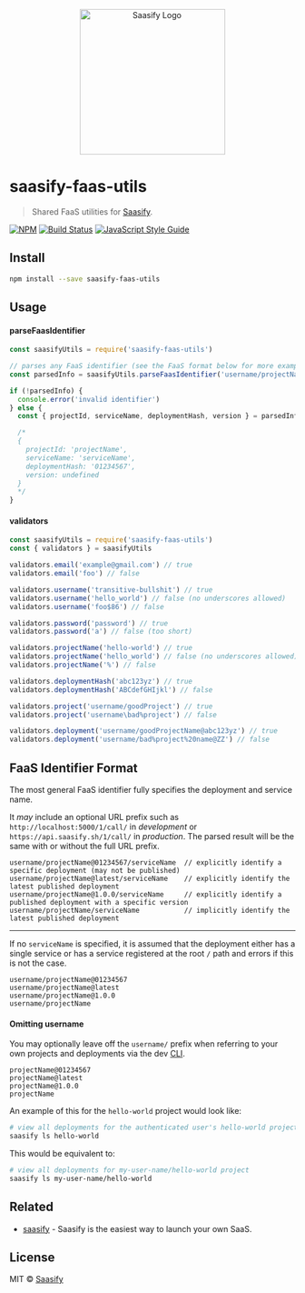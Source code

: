 <p align="center">
  <a href="https://saasify.sh" title="Saasify">
    <img src="https://raw.githubusercontent.com/saasify-sh/saasify/master/logo-vert-white@4x.png" alt="Saasify Logo" width="256" />
  </a>
</p>

# saasify-faas-utils

> Shared FaaS utilities for [Saasify](https://saasify.sh).

[![NPM](https://img.shields.io/npm/v/saasify-faas-utils.svg)](https://www.npmjs.com/package/saasify-faas-utils) [![Build Status](https://travis-ci.com/saasify-sh/saasify.svg?branch=master)](https://travis-ci.com/saasify-sh/saasify) [![JavaScript Style Guide](https://img.shields.io/badge/code_style-standard-brightgreen.svg)](https://standardjs.com)

## Install

```bash
npm install --save saasify-faas-utils
```

## Usage

#### parseFaasIdentifier

```js
const saasifyUtils = require('saasify-faas-utils')

// parses any FaaS identifier (see the FaaS format below for more examples)
const parsedInfo = saasifyUtils.parseFaasIdentifier('username/projectName@01234567/serviceName')

if (!parsedInfo) {
  console.error('invalid identifier')
} else {
  const { projectId, serviceName, deploymentHash, version } = parsedInfo

  /*
  {
    projectId: 'projectName',
    serviceName: 'serviceName',
    deploymentHash: '01234567',
    version: undefined
  }
  */
}
```

#### validators

```js
const saasifyUtils = require('saasify-faas-utils')
const { validators } = saasifyUtils

validators.email('example@gmail.com') // true
validators.email('foo') // false

validators.username('transitive-bullshit') // true
validators.username('hello_world') // false (no underscores allowed)
validators.username('foo$86') // false

validators.password('password') // true
validators.password('a') // false (too short)

validators.projectName('hello-world') // true
validators.projectName('hello_world') // false (no underscores allowed)
validators.projectName('%') // false

validators.deploymentHash('abc123yz') // true
validators.deploymentHash('ABCdefGHIjkl') // false

validators.project('username/goodProject') // true
validators.project('username\bad%project') // false

validators.deployment('username/goodProjectName@abc123yz') // true
validators.deployment('username/bad%project%20name@ZZ') // false
```

## FaaS Identifier Format

The most general FaaS identifier fully specifies the deployment and service name.

It *may* include an optional URL prefix such as `http://localhost:5000/1/call/` in *development* or `https://api.saasify.sh/1/call/` in *production*. The parsed result will be the same with or without the full URL prefix.

```
username/projectName@01234567/serviceName  // explicitly identify a specific deployment (may not be published)
username/projectName@latest/serviceName    // explicitly identify the latest published deployment
username/projectName@1.0.0/serviceName     // explicitly identify a published deployment with a specific version
username/projectName/serviceName           // implicitly identify the latest published deployment
```

---

If no `serviceName` is specified, it is assumed that the deployment either has a single service or has a service registered at the root `/` path and errors if this is not the case.

```
username/projectName@01234567
username/projectName@latest
username/projectName@1.0.0
username/projectName
```

#### Omitting username

You may optionally leave off the `username/` prefix when referring to your own projects and deployments via the dev [CLI](../saasify-cli).

```
projectName@01234567
projectName@latest
projectName@1.0.0
projectName
```

An example of this for the `hello-world` project would look like:

```sh
# view all deployments for the authenticated user's hello-world project
saasify ls hello-world
```

This would be equivalent to:

```sh
# view all deployments for my-user-name/hello-world project
saasify ls my-user-name/hello-world
```

## Related

- [saasify](https://saasify.sh) - Saasify is the easiest way to launch your own SaaS.

## License

MIT © [Saasify](https://saasify.sh)
